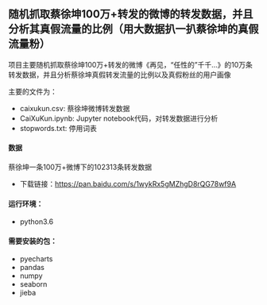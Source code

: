 ## 随机抓取蔡徐坤100万+转发的微博的转发数据，并且分析其真假流量的比例（用大数据扒一扒蔡徐坤的真假流量粉）

项目主要随机抓取蔡徐坤100万+转发的微博《再见，“任性的”千千…》的10万条转发数据，并且分析蔡徐坤真假转发流量的比例以及真假粉丝的用户画像

主要的文件为：
- caixukun.csv: 蔡徐坤微博转发数据
- CaiXuKun.ipynb: Jupyter notebook代码，对转发数据进行分析
- stopwords.txt: 停用词表

#### 数据
蔡徐坤一条100万+微博下的102313条转发数据
- 下载链接：https://pan.baidu.com/s/1wykRx5gMZhgD8rQG78wf9A

#### 运行环境：
- python3.6

#### 需要安装的包：
- pyecharts
- pandas
- numpy
- seaborn
- jieba
